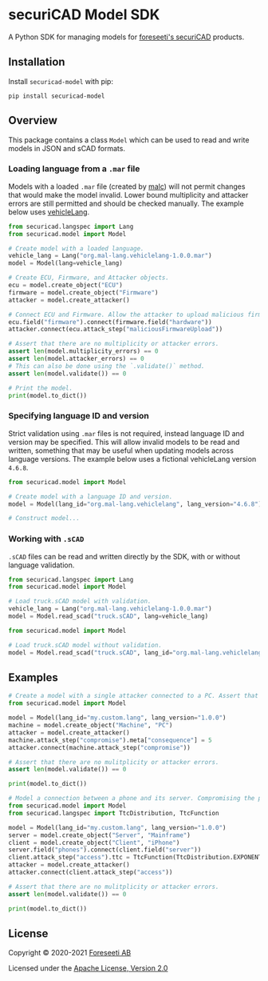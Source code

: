 # securiCAD Model SDK

A Python SDK for managing models for [foreseeti's securiCAD](https://foreseeti.com/securicad/) products.

## Installation

Install `securicad-model` with pip:

```shell
pip install securicad-model
```

## Overview

This package contains a class `Model` which can be used to read and write models in JSON and sCAD formats.

### Loading language from a `.mar` file

Models with a loaded `.mar` file (created by [malc](https://github.com/mal-lang/malc)) will not permit changes that would make the model invalid. Lower bound multiplicity and attacker errors are still permitted and should be checked manually. The example below uses [vehicleLang](https://github.com/mal-lang/vehicleLang).

```python
from securicad.langspec import Lang
from securicad.model import Model

# Create model with a loaded language.
vehicle_lang = Lang("org.mal-lang.vehiclelang-1.0.0.mar")
model = Model(lang=vehicle_lang)

# Create ECU, Firmware, and Attacker objects.
ecu = model.create_object("ECU")
firmware = model.create_object("Firmware")
attacker = model.create_attacker()

# Connect ECU and Firmware. Allow the attacker to upload malicious firmware.
ecu.field("firmware").connect(firmware.field("hardware"))
attacker.connect(ecu.attack_step("maliciousFirmwareUpload"))

# Assert that there are no multiplicity or attacker errors.
assert len(model.multiplicity_errors) == 0
assert len(model.attacker_errors) == 0
# This can also be done using the `.validate()` method.
assert len(model.validate()) == 0

# Print the model.
print(model.to_dict())
```

### Specifying language ID and version

Strict validation using `.mar` files is not required, instead language ID and version may be specified. This will allow invalid models to be read and written, something that may be useful when updating models across language versions. The example below uses a fictional vehicleLang version `4.6.8`.
```python
from securicad.model import Model

# Create model with a language ID and version.
model = Model(lang_id="org.mal-lang.vehiclelang", lang_version="4.6.8")

# Construct model...
```

### Working with `.sCAD`

`.sCAD` files can be read and written directly by the SDK, with or without language validation.
```python
from securicad.langspec import Lang
from securicad.model import Model

# Load truck.sCAD model with validation.
vehicle_lang = Lang("org.mal-lang.vehiclelang-1.0.0.mar")
model = Model.read_scad("truck.sCAD", lang=vehicle_lang)
```
```python
from securicad.model import Model

# Load truck.sCAD model without validation.
model = Model.read_scad("truck.sCAD", lang_id="org.mal-lang.vehiclelang", lang_version="4.6.8")
```
## Examples

```python
# Create a model with a single attacker connected to a PC. Assert that the model is valid and print it.
from securicad.model import Model

model = Model(lang_id="my.custom.lang", lang_version="1.0.0")
machine = model.create_object("Machine", "PC")
attacker = model.create_attacker()
machine.attack_step("compromise").meta["consequence"] = 5
attacker.connect(machine.attack_step("compromise"))

# Assert that there are no mulitplicity or attacker errors.
assert len(model.validate()) == 0

print(model.to_dict())
```
```python
# Model a connection between a phone and its server. Compromising the phone takes some additional time.
from securicad.model import Model
from securicad.langspec import TtcDistribution, TtcFunction

model = Model(lang_id="my.custom.lang", lang_version="1.0.0")
server = model.create_object("Server", "Mainframe")
client = model.create_object("Client", "iPhone")
server.field("phones").connect(client.field("server"))
client.attack_step("access").ttc = TtcFunction(TtcDistribution.EXPONENTIAL, [0.5]) + 2
attacker = model.create_attacker()
attacker.connect(client.attack_step("access"))

# Assert that there are no mulitplicity or attacker errors.
assert len(model.validate()) == 0

print(model.to_dict())
```


## License

Copyright © 2020-2021 [Foreseeti AB](https://foreseeti.com)

Licensed under the [Apache License, Version 2.0](https://www.apache.org/licenses/LICENSE-2.0)
